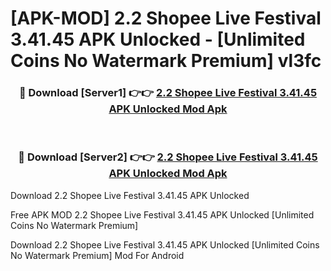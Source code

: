 # [APK-MOD] 2.2 Shopee Live Festival 3.41.45 APK Unlocked - [Unlimited Coins No Watermark Premium] vl3fc



<div align="center">
<h3>🔴 Download [Server1] 👉👉 <a href="https://momento.my/?title=2.2_Shopee_Live_Festival_3.41.45_APK_Unlocked">2.2 Shopee Live Festival 3.41.45 APK Unlocked Mod Apk</a></h3><br>

<h3>🔴 Download [Server2] 👉👉 <a href="https://momento.my/?title=2.2_Shopee_Live_Festival_3.41.45_APK_Unlocked">2.2 Shopee Live Festival 3.41.45 APK Unlocked Mod Apk</a></h3>
</div>



Download 2.2 Shopee Live Festival 3.41.45 APK Unlocked 

Free APK MOD 2.2 Shopee Live Festival 3.41.45 APK Unlocked [Unlimited Coins No Watermark Premium]

Download 2.2 Shopee Live Festival 3.41.45 APK Unlocked [Unlimited Coins No Watermark Premium] Mod For Android
